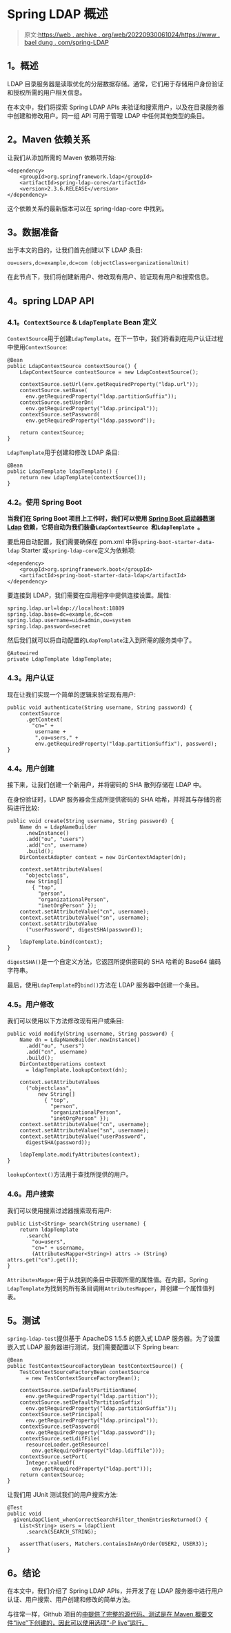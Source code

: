 # Spring LDAP 概述

> 原文:[https://web . archive . org/web/20220930061024/https://www . bael dung . com/spring-LDAP](https://web.archive.org/web/20220930061024/https://www.baeldung.com/spring-ldap)

## **1。概述**

LDAP 目录服务器是读取优化的分层数据存储。通常，它们用于存储用户身份验证和授权所需的用户相关信息。

在本文中，我们将探索 Spring LDAP APIs 来验证和搜索用户，以及在目录服务器中创建和修改用户。同一组 API 可用于管理 LDAP 中任何其他类型的条目。

## **2。Maven 依赖关系**

让我们从添加所需的 Maven 依赖项开始:

```
<dependency>
    <groupId>org.springframework.ldap</groupId>
    <artifactId>spring-ldap-core</artifactId>
    <version>2.3.6.RELEASE</version>
</dependency>
```

这个依赖关系的最新版本可以在 spring-ldap-core 中找到。

## **3。数据准备**

出于本文的目的，让我们首先创建以下 LDAP 条目:

```
ou=users,dc=example,dc=com (objectClass=organizationalUnit)
```

在此节点下，我们将创建新用户、修改现有用户、验证现有用户和搜索信息。

## **4。spring LDAP API**

### **4.1。`ContextSource` & `LdapTemplate` Bean 定义**

`ContextSource`用于创建`LdapTemplate`。在下一节中，我们将看到在用户认证过程中使用`ContextSource`:

```
@Bean
public LdapContextSource contextSource() {
    LdapContextSource contextSource = new LdapContextSource();

    contextSource.setUrl(env.getRequiredProperty("ldap.url"));
    contextSource.setBase(
      env.getRequiredProperty("ldap.partitionSuffix"));
    contextSource.setUserDn(
      env.getRequiredProperty("ldap.principal"));
    contextSource.setPassword(
      env.getRequiredProperty("ldap.password"));

    return contextSource;
}
```

`LdapTemplate`用于创建和修改 LDAP 条目:

```
@Bean
public LdapTemplate ldapTemplate() {
    return new LdapTemplate(contextSource());
}
```

### 4.2。使用 Spring Boot

**当我们在 Spring Boot 项目上工作时，我们可以使用 [Spring Boot 启动器数据 Ldap](https://web.archive.org/web/20220921015126/https://search.maven.org/search?q=a:spring-boot-starter-data-ldap) 依赖，它将自动为我们装备`LdapContextSource `和`LdapTemplate `。**

要启用自动配置，我们需要确保在 pom.xml 中将`spring-boot-starter-data-ldap` Starter 或`spring-ldap-core`定义为依赖项:

```
<dependency>
    <groupId>org.springframework.boot</groupId>
    <artifactId>spring-boot-starter-data-ldap</artifactId>
</dependency>
```

要连接到 LDAP，我们需要在应用程序中提供连接设置。属性:

```
spring.ldap.url=ldap://localhost:18889
spring.ldap.base=dc=example,dc=com
spring.ldap.username=uid=admin,ou=system
spring.ldap.password=secret
```

然后我们就可以将自动配置的`LdapTemplate`注入到所需的服务类中了。

```
@Autowired
private LdapTemplate ldapTemplate;
```

### **4.3。用户认证**

现在让我们实现一个简单的逻辑来验证现有用户:

```
public void authenticate(String username, String password) {
    contextSource
      .getContext(
        "cn=" + 
         username + 
         ",ou=users," + 
         env.getRequiredProperty("ldap.partitionSuffix"), password);
}
```

### 4.4。用户创建

接下来，让我们创建一个新用户，并将密码的 SHA 散列存储在 LDAP 中。

在身份验证时，LDAP 服务器会生成所提供密码的 SHA 哈希，并将其与存储的密码进行比较:

```
public void create(String username, String password) {
    Name dn = LdapNameBuilder
      .newInstance()
      .add("ou", "users")
      .add("cn", username)
      .build();
    DirContextAdapter context = new DirContextAdapter(dn);

    context.setAttributeValues(
      "objectclass", 
      new String[] 
        { "top", 
          "person", 
          "organizationalPerson", 
          "inetOrgPerson" });
    context.setAttributeValue("cn", username);
    context.setAttributeValue("sn", username);
    context.setAttributeValue
      ("userPassword", digestSHA(password));

    ldapTemplate.bind(context);
}
```

`digestSHA()`是一个自定义方法，它返回所提供密码的 SHA 哈希的 Base64 编码字符串。

最后，使用`LdapTemplate`的`bind()`方法在 LDAP 服务器中创建一个条目。

### **4.5。用户修改**

我们可以使用以下方法修改现有用户或条目:

```
public void modify(String username, String password) {
    Name dn = LdapNameBuilder.newInstance()
      .add("ou", "users")
      .add("cn", username)
      .build();
    DirContextOperations context 
      = ldapTemplate.lookupContext(dn);

    context.setAttributeValues
      ("objectclass", 
          new String[] 
            { "top", 
              "person", 
              "organizationalPerson", 
              "inetOrgPerson" });
    context.setAttributeValue("cn", username);
    context.setAttributeValue("sn", username);
    context.setAttributeValue("userPassword", 
      digestSHA(password));

    ldapTemplate.modifyAttributes(context);
}
```

`lookupContext()`方法用于查找所提供的用户。

### 4.6。用户搜索

我们可以使用搜索过滤器搜索现有用户:

```
public List<String> search(String username) {
    return ldapTemplate
      .search(
        "ou=users", 
        "cn=" + username, 
        (AttributesMapper<String>) attrs -> (String) attrs.get("cn").get());
}
```

`AttributesMapper`用于从找到的条目中获取所需的属性值。在内部，Spring `LdapTemplate`为找到的所有条目调用`AttributesMapper`，并创建一个属性值列表。

## **5。测试**

`spring-ldap-test`提供基于 ApacheDS 1.5.5 的嵌入式 LDAP 服务器。为了设置嵌入式 LDAP 服务器进行测试，我们需要配置以下 Spring bean:

```
@Bean
public TestContextSourceFactoryBean testContextSource() {
    TestContextSourceFactoryBean contextSource 
      = new TestContextSourceFactoryBean();

    contextSource.setDefaultPartitionName(
      env.getRequiredProperty("ldap.partition"));
    contextSource.setDefaultPartitionSuffix(
      env.getRequiredProperty("ldap.partitionSuffix"));
    contextSource.setPrincipal(
      env.getRequiredProperty("ldap.principal"));
    contextSource.setPassword(
      env.getRequiredProperty("ldap.password"));
    contextSource.setLdifFile(
      resourceLoader.getResource(
        env.getRequiredProperty("ldap.ldiffile")));
    contextSource.setPort(
      Integer.valueOf(
        env.getRequiredProperty("ldap.port")));
    return contextSource;
}
```

让我们用 JUnit 测试我们的用户搜索方法:

```
@Test
public void 
  givenLdapClient_whenCorrectSearchFilter_thenEntriesReturned() {
    List<String> users = ldapClient
      .search(SEARCH_STRING);

    assertThat(users, Matchers.containsInAnyOrder(USER2, USER3));
}
```

## **6。结论**

在本文中，我们介绍了 Spring LDAP APIs，并开发了在 LDAP 服务器中进行用户认证、用户搜索、用户创建和修改的简单方法。

与往常一样，Github 项目的[中提供了完整的源代码。测试是在 Maven 概要文件“live”下创建的，因此可以使用选项“-P live”运行。](https://web.archive.org/web/20220921015126/https://github.com/eugenp/tutorials/tree/master/spring-security-modules/spring-security-ldap)